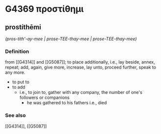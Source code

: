 # G4369 προστίθημι

## prostíthēmi

_(pros-tith'-ay-mee | prose-TEE-thay-mee | prose-TEE-thay-mee)_

### Definition

from [[G4314]] and [[G5087]]; to place additionally, i.e., lay beside, annex, repeat; add, again, give more, increase, lay unto, proceed further, speak to any more.

- to put to
- to add
  - i.e., to join to, gather with any company, the number of one's followers or companions
    - he was gathered to his fathers i.e., died

### See also

[[G4314]], [[G5087]]

